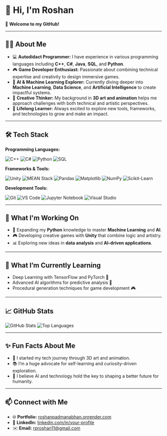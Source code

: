 <h1>👋 Hi, I'm Roshan</h1>

<p>🌟 <strong>Welcome to my GitHub!</strong></p>

---

<h2>🧑‍💻 About Me</h2>

<ul>
  <li>💻 <strong>Autodidact Programmer:</strong> I have experience in various programming languages including <strong>C++</strong>, <strong>C#</strong>, <strong>Java</strong>, <strong>SQL</strong>, and <strong>Python</strong>.</li>
  <li>🎮 <strong>Game Developer Enthusiast:</strong> Passionate about combining technical expertise and creativity to design immersive games.</li>
  <li>🤖 <strong>AI & Machine Learning Explorer:</strong> Currently diving deeper into <strong>Machine Learning</strong>, <strong>Data Science</strong>, and <strong>Artificial Intelligence</strong> to create impactful systems.</li>
  <li>🎨 <strong>Creative Thinker:</strong> My background in <strong>3D art and animation</strong> helps me approach challenges with both technical and artistic perspectives.</li>
  <li>🌱 <strong>Lifelong Learner:</strong> Always excited to explore new tools, frameworks, and technologies to grow and make an impact.</li>
</ul>

---

<h2>🛠 Tech Stack</h2>

<p><strong>Programming Languages:</strong></p>
<p>
  <img src="https://img.shields.io/badge/C++-00599C?style=flat&logo=c%2B%2B&logoColor=white" alt="C++">
  <img src="https://img.shields.io/badge/C%23-239120?style=flat&logo=c-sharp&logoColor=white" alt="C#">
  <img src="https://img.shields.io/badge/Python-3776AB?style=flat&logo=python&logoColor=white" alt="Python">
  <img src="https://img.shields.io/badge/SQL-336791?style=flat&logo=postgresql&logoColor=white" alt="SQL">
</p>

<p><strong>Frameworks & Tools:</strong></p>
<p>
  <img src="https://img.shields.io/badge/Unity-100000?style=flat&logo=unity&logoColor=white" alt="Unity">
  <img src="https://img.shields.io/badge/MEAN%20Stack-3DDC84?style=flat&logo=mongodb&logoColor=white" alt="MEAN Stack">
  <img src="https://img.shields.io/badge/Pandas-150458?style=flat&logo=pandas&logoColor=white" alt="Pandas">
  <img src="https://img.shields.io/badge/Matplotlib-ffffff?style=flat&logoColor=blue" alt="Matplotlib">
  <img src="https://img.shields.io/badge/NumPy-013243?style=flat&logo=numpy&logoColor=white" alt="NumPy">
  <img src="https://img.shields.io/badge/Scikit--Learn-F7931E?style=flat&logo=scikit-learn&logoColor=white" alt="Scikit-Learn">
</p>

<p><strong>Development Tools:</strong></p>
<p>
  <img src="https://img.shields.io/badge/Git-F05032?style=flat&logo=git&logoColor=white" alt="Git">
  <img src="https://img.shields.io/badge/VS%20Code-0078D4?style=flat&logo=visual-studio-code&logoColor=white" alt="VS Code">
  <img src="https://img.shields.io/badge/Jupyter-F37626?style=flat&logo=jupyter&logoColor=white" alt="Jupyter Notebook">
  <img src="https://img.shields.io/badge/Visual%20Studio-5C2D91?style=flat&logo=visual-studio&logoColor=white" alt="Visual Studio">
</p>

---

<h2>🎯 What I'm Working On</h2>

<ul>
  <li>🚀 Expanding my <strong>Python</strong> knowledge to master <strong>Machine Learning</strong> and <strong>AI</strong>.</li>
  <li>🎮 Developing creative games with <strong>Unity</strong> that combine logic and artistry.</li>
  <li>📊 Exploring new ideas in <strong>data analysis</strong> and <strong>AI-driven applications</strong>.</li>
</ul>

---

<h2>🌱 What I’m Currently Learning</h2>

<ul>
  <li>Deep Learning with TensorFlow and PyTorch 🤖</li>
  <li>Advanced AI algorithms for predictive analysis 🔮</li>
  <li>Procedural generation techniques for game development 🎮</li>
</ul>

---

<h2>📈 GitHub Stats</h2>

<p>
  <img src="https://github-readme-stats.vercel.app/api?username=BROODHONEY&show_icons=true&theme=radical" alt="GitHub Stats">
  <img src="https://github-readme-stats.vercel.app/api/top-langs/?username=BROODHONEY&layout=compact&theme=radical" alt="Top Languages">
</p>

---

<h2>✨ Fun Facts About Me</h2>

<ul>
  <li>🎨 I started my tech journey through 3D art and animation.</li>
  <li>📚 I’m a huge advocate for self-learning and curiosity-driven exploration.</li>
  <li>🌌 I believe AI and technology hold the key to shaping a better future for humanity.</li>
</ul>

---

<h2>📫 Connect with Me</h2>

<ul>
  <li>🌐 <strong>Portfolio:</strong> <a href="https://roshanpadmanabhan.onrender.com">roshanpadmanabhan.onrender.com</a></li>
  <li>💼 <strong>LinkedIn:</strong> <a href="https://www.linkedin.com/in/roshan-padmanabhan-9abaa8251/">linkedin.com/in/your-profile</a></li>
  <li>✉️ <strong>Email:</strong> <a href="mailto:rproshan11@gmail.com">rproshan11@gmail.com</a></li>
</ul>
